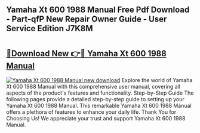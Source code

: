 ## Yamaha Xt 600 1988 Manual Free Pdf Download - Part-qfP New Repair Owner Guide - User Service Edition J7K8M

# <h2><a href="http://bc64034.oget.top/?id=Yamaha+Xt+600+1988+Manual">🔗Download New 👉🔴 Yamaha Xt 600 1988 Manual</a></h2>

[![Yamaha Xt 600 1988 Manual new download](https://i.imgur.com/5g1atiW.png)](http://bc64034.oget.top/?id=Yamaha+Xt+600+1988+Manual)
Explore the world of Yamaha Xt 600 1988 Manual with this comprehensive user manual, covering all aspects of the product's features and functionality. Step-by-Step Guide The following pages provide a detailed step-by-step guide to setting up your Yamaha Xt 600 1988 Manual. This remarkable Yamaha Xt 600 1988 Manual offers a plethora of features to enhance your daily life. Thank You for Choosing Us! We appreciate your trust and support Yamaha Xt 600 1988 Manual.
